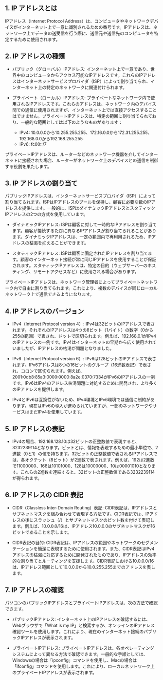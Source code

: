 ## 1. IP アドレスとは

IPアドレス（Internet Protocol Address）は、コンピュータやネットワークデバイスがインターネット上で一意に識別されるための番号です。IPアドレスは、ネットワーク上でデータの送受信を行う際に、送信元や送信先のコンピュータを特定するために使用されます。

## 2. IP アドレスの種類

- パブリック（グローバル）IPアドレス: インターネット上で一意であり、世界中のコンピュータからアクセス可能なIPアドレスです。これらのIPアドレスはインターネットサービスプロバイダ（ISP）によって割り当てられ、インターネット上の特定のネットワークに関連付けられます。

- プライベート（ローカル）IPアドレス: プライベートなネットワーク内で使用されるIPアドレスです。これらのアドレスは、ネットワーク内のデバイス間での通信に使用されますが、インターネット上では直接アクセスすることはできません。プライベートIPアドレスは、特定の範囲に割り当てられており、一般的な範囲としては以下のようなものがあります：
    - IPv4: 10.0.0.0から10.255.255.255、172.16.0.0から172.31.255.255、192.168.0.0から192.168.255.255
    - IPv6: fc00::/7

プライベートIPアドレスは、ルーターなどのネットワーク機器を介してインターネットに接続された場合、ルーターがネットワーク上のデバイスとの通信を制御する役割を果たします。

## 3. IP アドレスの割り当て

パブリックIPアドレスは、インターネットサービスプロバイダ（ISP）によって割り当てられます。ISPはIPアドレスのプールを保持し、顧客に必要な数のIPアドレスを提供します。一般的に、ISPはダイナミックIPアドレスとスタティックIPアドレスの2つの方式を使用しています。

- ダイナミックIPアドレス: ISPは顧客に対して一時的なIPアドレスを割り当てます。顧客が接続するたびに異なるIPアドレスが割り当てられることがあります。ダイナミックIPアドレスは、一定の範囲内で再利用されるため、IPアドレスの枯渇を抑えることができます。

- スタティックIPアドレス: ISPは顧客に固定されたIPアドレスを割り当てます。顧客のインターネット接続が常に同じIPアドレスを使用することが保証されます。スタティックIPアドレスは、特定の目的（ウェブサーバーのホスティング、リモートアクセスなど）に使用される場合があります。

プライベートIPアドレスは、ネットワーク管理者によってプライベートネットワーク内で自由に割り当てられます。これにより、複数のデバイスが同じローカルネットワーク上で通信できるようになります。

## 4. IP アドレスのバージョン

- IPv4（Internet Protocol version 4）: IPv4は32ビットのIPアドレスで表されます。それぞれのIPアドレスは4つの8ビット（1バイト）の数字（0から255の範囲）で表され、ドットで区切られます。例えば、192.168.0.1がIPv4のIPアドレスの一例です。IPv4はインターネットの早期から広く使用されていましたが、IPアドレスの枯渇が問題となりました。

- IPv6（Internet Protocol version 6）: IPv6は128ビットのIPアドレスで表されます。IPv6アドレスは8つの16ビットのグループ（16進数表記）で表され、コロンで区切られます。例えば、2001:0db8:85a3:0000:0000:8a2e:0370:7334がIPv6のIPアドレスの一例です。IPv6はIPv4のアドレス枯渇問題に対処するために開発され、より多くのIPアドレスを提供します。

- IPv4とIPv6は互換性がないため、IPv4環境とIPv6環境では通信に制約があります。現在はIPv6の導入が進められていますが、一部のネットワークやサービスはまだIPv4を使用しています。

## 5. IP アドレスの表記

- IPv4の場合、192.168.128.10は32ビットの正整数値で表現すると、3232239114となります。ビットとは、情報を表現するための最小単位で、2進数（0と1）の値を持ちます。32ビットの正整数値で表されるIPアドレスでは、各オクテット（8ビット）が2進数で表されます。例えば、192は2進数で11000000、168は10101000、128は10000000、10は00001010となります。これらの2進数を連結すると、32ビットの正整数値である3232239114が得られます。

## 6. IP アドレスの CIDR 表記

- CIDR（Classless Inter-Domain Routing）表記: CIDR表記は、IPアドレスとサブネットマスクを組み合わせて表現する方法です。CIDR表記では、IPアドレスの後にスラッシュ（/）とサブネットマスクのビット数を付けて表記します。例えば、10.0.0.0/16は、IPアドレス10.0.0.0のサブネットマスクが16ビットであることを示します。

- CIDR表記の目的: CIDR表記は、IPアドレスの範囲やネットワークのセグメンテーションを簡潔に表現するために使用されます。また、CIDR表記はIPv4アドレスの枯渇に対応するために開発されたものであり、IPアドレスの効率的な割り当てとルーティングを支援します。CIDR表記における10.0.0.0/16は、IPアドレス範囲として10.0.0.0から10.0.255.255までのアドレスを表します。

## 7. IP アドレスの確認

パソコンのパブリックIPアドレスとプライベートIPアドレスは、次の方法で確認できます。

- パブリックIPアドレス: インターネット上のIPアドレスを確認するには、Webブラウザで「What is my IP」と検索するか、オンラインのIPアドレス確認ツールを使用します。これにより、現在のインターネット接続のパブリックIPアドレスが表示されます。

- プライベートIPアドレス: プライベートIPアドレスは、各オペレーティングシステムによって異なる方法で確認できます。一般的な手順としては、Windowsの場合は「ipconfig」コマンドを使用し、Macの場合は「ifconfig」コマンドを使用します。これにより、ローカルネットワーク上のプライベートIPアドレスが表示されます。